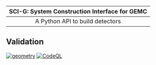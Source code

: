 
	
|  SCI-G:  System Construction Interface for GEMC  |
| :----------------------------------------------: | 
|        A Python API to build detectors           |


## Validation

[![geometry](https://github.com/gemc/sci-g/actions/workflows/main.yml/badge.svg)](https://github.com/gemc/sci-g/actions/workflows/main.yml)
[![CodeQL](https://github.com/gemc/sci-g/actions/workflows/codeql-analysis.yml/badge.svg)](https://github.com/gemc/sci-g/actions/workflows/codeql-analysis.yml)


